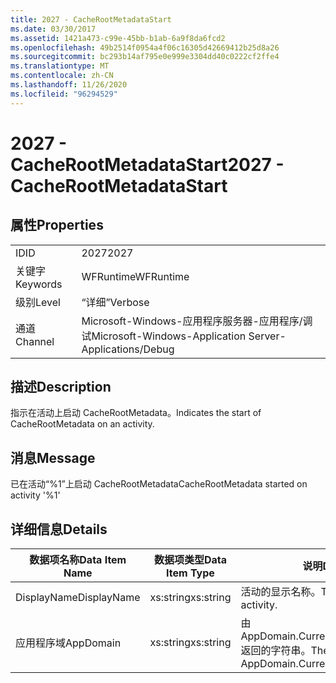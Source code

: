 ```yaml
---
title: 2027 - CacheRootMetadataStart
ms.date: 03/30/2017
ms.assetid: 1421a473-c99e-45bb-b1ab-6a9f8da6fcd2
ms.openlocfilehash: 49b2514f0954a4f06c16305d42669412b25d8a26
ms.sourcegitcommit: bc293b14af795e0e999e3304dd40c0222cf2ffe4
ms.translationtype: MT
ms.contentlocale: zh-CN
ms.lasthandoff: 11/26/2020
ms.locfileid: "96294529"
---
```

# <a name="2027---cacherootmetadatastart"></a><span data-ttu-id="7b73d-102">2027 - CacheRootMetadataStart</span><span class="sxs-lookup"><span data-stu-id="7b73d-102">2027 - CacheRootMetadataStart</span></span>

## <a name="properties"></a><span data-ttu-id="7b73d-103">属性</span><span class="sxs-lookup"><span data-stu-id="7b73d-103">Properties</span></span>  
  
|||  
|-|-|  
|<span data-ttu-id="7b73d-104">ID</span><span class="sxs-lookup"><span data-stu-id="7b73d-104">ID</span></span>|<span data-ttu-id="7b73d-105">2027</span><span class="sxs-lookup"><span data-stu-id="7b73d-105">2027</span></span>|  
|<span data-ttu-id="7b73d-106">关键字</span><span class="sxs-lookup"><span data-stu-id="7b73d-106">Keywords</span></span>|<span data-ttu-id="7b73d-107">WFRuntime</span><span class="sxs-lookup"><span data-stu-id="7b73d-107">WFRuntime</span></span>|  
|<span data-ttu-id="7b73d-108">级别</span><span class="sxs-lookup"><span data-stu-id="7b73d-108">Level</span></span>|<span data-ttu-id="7b73d-109">“详细”</span><span class="sxs-lookup"><span data-stu-id="7b73d-109">Verbose</span></span>|  
|<span data-ttu-id="7b73d-110">通道</span><span class="sxs-lookup"><span data-stu-id="7b73d-110">Channel</span></span>|<span data-ttu-id="7b73d-111">Microsoft-Windows-应用程序服务器-应用程序/调试</span><span class="sxs-lookup"><span data-stu-id="7b73d-111">Microsoft-Windows-Application Server-Applications/Debug</span></span>|  
  
## <a name="description"></a><span data-ttu-id="7b73d-112">描述</span><span class="sxs-lookup"><span data-stu-id="7b73d-112">Description</span></span>  

 <span data-ttu-id="7b73d-113">指示在活动上启动 CacheRootMetadata。</span><span class="sxs-lookup"><span data-stu-id="7b73d-113">Indicates the start of CacheRootMetadata on an activity.</span></span>  
  
## <a name="message"></a><span data-ttu-id="7b73d-114">消息</span><span class="sxs-lookup"><span data-stu-id="7b73d-114">Message</span></span>  

 <span data-ttu-id="7b73d-115">已在活动“%1”上启动 CacheRootMetadata</span><span class="sxs-lookup"><span data-stu-id="7b73d-115">CacheRootMetadata started on activity '%1'</span></span>  
  
## <a name="details"></a><span data-ttu-id="7b73d-116">详细信息</span><span class="sxs-lookup"><span data-stu-id="7b73d-116">Details</span></span>  
  
|<span data-ttu-id="7b73d-117">数据项名称</span><span class="sxs-lookup"><span data-stu-id="7b73d-117">Data Item Name</span></span>|<span data-ttu-id="7b73d-118">数据项类型</span><span class="sxs-lookup"><span data-stu-id="7b73d-118">Data Item Type</span></span>|<span data-ttu-id="7b73d-119">说明</span><span class="sxs-lookup"><span data-stu-id="7b73d-119">Description</span></span>|  
|--------------------|--------------------|-----------------|  
|<span data-ttu-id="7b73d-120">DisplayName</span><span class="sxs-lookup"><span data-stu-id="7b73d-120">DisplayName</span></span>|<span data-ttu-id="7b73d-121">xs:string</span><span class="sxs-lookup"><span data-stu-id="7b73d-121">xs:string</span></span>|<span data-ttu-id="7b73d-122">活动的显示名称。</span><span class="sxs-lookup"><span data-stu-id="7b73d-122">The display name of the activity.</span></span>|  
|<span data-ttu-id="7b73d-123">应用程序域</span><span class="sxs-lookup"><span data-stu-id="7b73d-123">AppDomain</span></span>|<span data-ttu-id="7b73d-124">xs:string</span><span class="sxs-lookup"><span data-stu-id="7b73d-124">xs:string</span></span>|<span data-ttu-id="7b73d-125">由 AppDomain.CurrentDomain.FriendlyName 返回的字符串。</span><span class="sxs-lookup"><span data-stu-id="7b73d-125">The string returned by AppDomain.CurrentDomain.FriendlyName.</span></span>|
